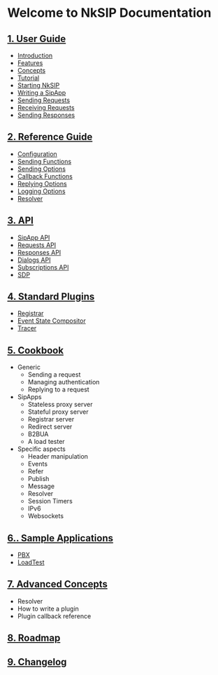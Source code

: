 # Welcome to NkSIP Documentation

## [1. User Guide](guide/README.md)
* [Introduction](guide/introduction.md)
* [Features](guide/features.md)
* [Concepts](guide/concepts.md)
* [Tutorial](guide/tutorial.md)
* [Starting NkSIP](guide/start_nksip.md)
* [Writing a SipApp](guide/start_a_sipapp.md)
* [Sending Requests](guide/sending_requests.md)
* [Receiving Requests](guide/receiving_requests.md)
* [Sending Responses](guide/sending_responses.md)

## [2. Reference  Guide](reference/README.md)
* [Configuration](reference/configuration.md)
* [Sending Functions](reference/sending_functions.md)
* [Sending Options](reference/sending_options.md)
* [Callback Functions](reference/callback_functions.md)
* [Replying Options](reference/reply_options.md)
* [Logging Options](reference/log.md)
* [Resolver](reference/resolver.md)

## [3. API](api/README.md)
* [SipApp API](api/sipapp.md)
* [Requests API](api/requests.md)
* [Responses API](api/responses.md)
* [Dialogs API](api/dialogs.md)
* [Subscriptions API](api/subscriptions.md)
* [SDP](api/sdp.md)

## [4. Standard Plugins](plugins/README.md)
* [Registrar](plugins/registrar.md)
* [Event State Compositor](plugins/event_compositor.md)
* [Tracer](plugins/tracer.md)

## [5. Cookbook](cookbook/README.md)
* Generic
	* Sending a request
	* Managing authentication
	* Replying to a request
* SipApps
	* Stateless proxy server
	* Stateful proxy server
	* Registrar server
	* Redirect server
	* B2BUA
	* A load tester
* Specific aspects
	* Header manipulation
	* Events
	* Refer
	* Publish
	* Message
	* Resolver
	* Session Timers
	* IPv6
	* Websockets

## [6.. Sample Applications](samples/README.md)
* [PBX](samples/pbx.md)
* [LoadTest](samples/loadtest.md)

## [7. Advanced Concepts](advanced/README.md)
* Resolver
* How to write a plugin
* Plugin callback reference

## [8. Roadmap](roadmap.md)

## [9. Changelog](changelog.md)
